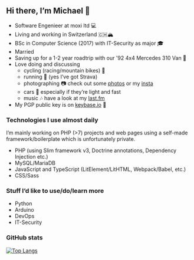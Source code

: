 ## Hi there, I’m Michael 👋

- Software Engenieer at moxi ltd 💻
- Living and working in Switzerland 🇨🇭🏔
- BSc in Computer Science (2017) with IT-Security as major 🎓
- Married
- Saving up for a 1-2 year roadtrip with our '92 4x4 Mercedes 310 Van 🚒
- Love doing and discussing
  - cycling (racing/mountain bikes) 🚴
  - running 🏃 (yes I’ve got Strava)
  - photographing 📷 check out some [photos](https://bolli.us) or my [insta](https://instagram.com/michaelbolli)
  - cars 🚗 especially if they’re light and fast
  - music 🎶 have a look at my [last.fm](https://last.fm/user/bolley)
- My PGP public key is on [keybase.io](https://keybase.io/mbolli) 🔑

### Technologies I use almost daily
I’m mainly working on PHP (>7) projects and web pages using a self-made framework/boilerplate which is unfortunately private.
- PHP (using Slim framework v3, Doctrine annotations, Dependency Injection etc.)
- MySQL/MariaDB
- JavaScript and TypeScript (LitElement/LitHTML, Webpack/Babel, etc.)
- CSS/Sass

### Stuff I’d like to use/do/learn more
- Python
- Arduino
- DevOps
- IT-Security

### GitHub stats
[![Top Langs](https://github-readme-stats.vercel.app/api/top-langs/?username=mbolli&layout=compact)](https://github.com/anuraghazra/github-readme-stats)
